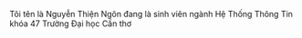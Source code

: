 Tôi tên là Nguyễn Thiện Ngôn đang là sinh viên ngành Hệ Thống Thông Tin khóa 47 Trường Đại học Cần thơ
